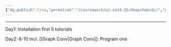 ```yaml
---
{"dg-publish":true,"permalink":"/coursework/wi-se24-25/deepchem/dc/","noteIcon":""}
---
```


---
Day1: 
Installation
first 5 tutorials

Day2: 
6-10 incl.
[[Graph Conv\|Graph Conv]]: Program one

